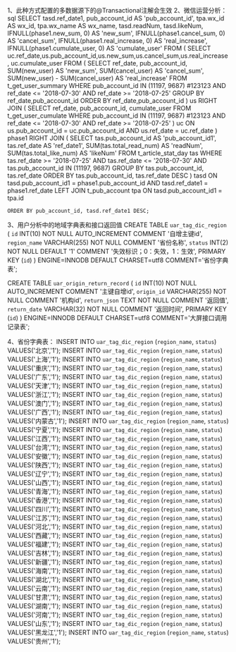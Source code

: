 1、此种方式配置的多数据源下的@Transactional注解会生效
2、微信运营分析：sql
    SELECT
      tasd.ref_date1,
      pub_account_id AS 'pub_account_id',
      tpa.wx_id AS wx_id,
      tpa.wx_name AS wx_name,
      tasd.readNum,
      tasd.likeNum,
    IFNULL(phase1.new_sum, 0) AS 'new_sum',
    IFNULL(phase1.cancel_sum, 0) AS 'cancel_sum',
    IFNULL(phase1.real_increase, 0) AS 'real_increase',
    IFNULL(phase1.cumulate_user, 0) AS 'cumulate_user'
    FROM
      (
            SELECT uc.ref_date,us.pub_account_id,us.new_sum,us.cancel_sum,us.real_increase, uc.cumulate_user
    		FROM
    			( SELECT
    				ref_date,
    				pub_account_id,
    				SUM(new_user) AS 'new_sum',
    				SUM(cancel_user) AS 'cancel_sum',
    				SUM(new_user) - SUM(cancel_user) AS 'real_increase'
    			FROM
    				t_get_user_summary
    			WHERE
    				pub_account_id IN (11197, 9687)           #123123
    				AND  ref_date <= '2018-07-30' AND ref_date >= '2018-07-25'
    			GROUP BY ref_date,pub_account_id
    			ORDER BY ref_date,pub_account_id
    			) us
    		RIGHT JOIN (
    				SELECT
    					ref_date,
    					pub_account_id,
    					cumulate_user
    				FROM
    					t_get_user_cumulate
    				WHERE
    					pub_account_id IN (11197, 9687)            #123123
    					AND  ref_date <= '2018-07-30' AND ref_date >= '2018-07-25'
    			     ) uc ON us.pub_account_id = uc.pub_account_id AND us.ref_date = uc.ref_date
       ) phase1
       RIGHT JOIN (
    	SELECT
    		tas.pub_account_id AS 'pub_account_id1',
    		tas.ref_date AS 'ref_date1',
    		SUM(tas.total_read_num) AS 'readNum',
    		SUM(tas.total_like_num) AS 'likeNum'
    		FROM t_article_stat_day tas
    		WHERE tas.ref_date >= '2018-07-25' AND tas.ref_date <= '2018-07-30' AND tas.pub_account_id IN (11197, 9687)
    		GROUP BY  tas.pub_account_id, tas.ref_date ORDER BY tas.pub_account_id, tas.ref_date DESC
       ) tasd ON tasd.pub_account_id1 = phase1.pub_account_id AND tasd.ref_date1 = phase1.ref_date LEFT JOIN t_pub_account tpa ON tasd.pub_account_id1 = tpa.id

    ORDER BY pub_account_id, tasd.ref_date1 DESC;

3、用户分析中的地域字典表和接口返回值
CREATE TABLE `uar_tag_dic_region` (
   `id` INT(10) NOT NULL AUTO_INCREMENT COMMENT '自增主键id',
   `region_name` VARCHAR(255) NOT NULL COMMENT '省份名称',
   `status` INT(2) NOT NULL DEFAULT '1' COMMENT '失效标识；0：失效，1：生效',
   PRIMARY KEY (`id`)
 ) ENGINE=INNODB DEFAULT CHARSET=utf8 COMMENT='省份字典表';


 CREATE TABLE `uar_origin_return_record` (
   `id` INT(10) NOT NULL AUTO_INCREMENT COMMENT '主键自增id',
   `origin_id` VARCHAR(255) NOT NULL COMMENT '机构id',
   `return_json` TEXT NOT NULL COMMENT '返回值',
   `return_date` VARCHAR(32) NOT NULL COMMENT '返回时间',
   PRIMARY KEY (`id`)
 ) ENGINE=INNODB DEFAULT CHARSET=utf8 COMMENT='大屏接口调用记录表';


4、省份字典表：
    INSERT INTO `uar_tag_dic_region` (`region_name`, `status`) VALUES('北京','1');
    INSERT INTO `uar_tag_dic_region` (`region_name`, `status`) VALUES('上海','1');
    INSERT INTO `uar_tag_dic_region` (`region_name`, `status`) VALUES('重庆','1');
    INSERT INTO `uar_tag_dic_region` (`region_name`, `status`) VALUES('广东','1');
    INSERT INTO `uar_tag_dic_region` (`region_name`, `status`) VALUES('天津','1');
    INSERT INTO `uar_tag_dic_region` (`region_name`, `status`) VALUES('浙江','1');
    INSERT INTO `uar_tag_dic_region` (`region_name`, `status`) VALUES('澳门','1');
    INSERT INTO `uar_tag_dic_region` (`region_name`, `status`) VALUES('广西','1');
    INSERT INTO `uar_tag_dic_region` (`region_name`, `status`) VALUES('内蒙古','1');
    INSERT INTO `uar_tag_dic_region` (`region_name`, `status`) VALUES('宁夏','1');
    INSERT INTO `uar_tag_dic_region` (`region_name`, `status`) VALUES('江西','1');
    INSERT INTO `uar_tag_dic_region` (`region_name`, `status`) VALUES('台湾','1');
    INSERT INTO `uar_tag_dic_region` (`region_name`, `status`) VALUES('安徽','1');
    INSERT INTO `uar_tag_dic_region` (`region_name`, `status`) VALUES('陕西','1');
    INSERT INTO `uar_tag_dic_region` (`region_name`, `status`) VALUES('辽宁','1');
    INSERT INTO `uar_tag_dic_region` (`region_name`, `status`) VALUES('山西','1');
    INSERT INTO `uar_tag_dic_region` (`region_name`, `status`) VALUES('青海','1');
    INSERT INTO `uar_tag_dic_region` (`region_name`, `status`) VALUES('香港','1');
    INSERT INTO `uar_tag_dic_region` (`region_name`, `status`) VALUES('四川','1');
    INSERT INTO `uar_tag_dic_region` (`region_name`, `status`) VALUES('江苏','1');
    INSERT INTO `uar_tag_dic_region` (`region_name`, `status`) VALUES('河北','1');
    INSERT INTO `uar_tag_dic_region` (`region_name`, `status`) VALUES('西藏','1');
    INSERT INTO `uar_tag_dic_region` (`region_name`, `status`) VALUES('福建','1');
    INSERT INTO `uar_tag_dic_region` (`region_name`, `status`) VALUES('吉林','1');
    INSERT INTO `uar_tag_dic_region` (`region_name`, `status`) VALUES('新疆','1');
    INSERT INTO `uar_tag_dic_region` (`region_name`, `status`) VALUES('海南','1');
    INSERT INTO `uar_tag_dic_region` (`region_name`, `status`) VALUES('湖北','1');
    INSERT INTO `uar_tag_dic_region` (`region_name`, `status`) VALUES('云南','1');
    INSERT INTO `uar_tag_dic_region` (`region_name`, `status`) VALUES('甘肃','1');
    INSERT INTO `uar_tag_dic_region` (`region_name`, `status`) VALUES('湖南','1');
    INSERT INTO `uar_tag_dic_region` (`region_name`, `status`) VALUES('河南','1');
    INSERT INTO `uar_tag_dic_region` (`region_name`, `status`) VALUES('山东','1');
    INSERT INTO `uar_tag_dic_region` (`region_name`, `status`) VALUES('黑龙江','1');
    INSERT INTO `uar_tag_dic_region` (`region_name`, `status`) VALUES('贵州','1');